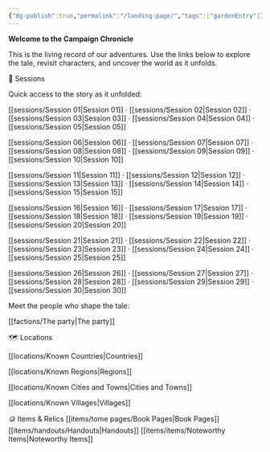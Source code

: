 ```yaml
---
{"dg-publish":true,"permalink":"/landing-page/","tags":["gardenEntry"]}
---
```


**Welcome to the Campaign Chronicle**



This is the living record of our adventures. Use the links below to explore the tale, revisit characters, and uncover the world as it unfolds.

📜 Sessions

Quick access to the story as it unfolded:

[[sessions/Session 01\|Session 01]] · [[sessions/Session 02\|Session 02]] · [[sessions/Session 03\|Session 03]] · [[sessions/Session 04\|Session 04]] · [[sessions/Session 05\|Session 05]]

[[sessions/Session 06\|Session 06]] · [[sessions/Session 07\|Session 07]] · [[sessions/Session 08\|Session 08]] · [[sessions/Session 09\|Session 09]] · [[sessions/Session 10\|Session 10]]

[[sessions/Session 11\|Session 11]] · [[sessions/Session 12\|Session 12]] · [[sessions/Session 13\|Session 13]] · [[sessions/Session 14\|Session 14]] · [[sessions/Session 15\|Session 15]]

[[sessions/Session 16\|Session 16]] · [[sessions/Session 17\|Session 17]] · [[sessions/Session 18\|Session 18]] · [[sessions/Session 19\|Session 19]] · [[sessions/Session 20\|Session 20]]

[[sessions/Session 21\|Session 21]] · [[sessions/Session 22\|Session 22]] · [[sessions/Session 23\|Session 23]] · [[sessions/Session 24\|Session 24]] · [[sessions/Session 25\|Session 25]]

[[sessions/Session 26\|Session 26]] · [[sessions/Session 27\|Session 27]] · [[sessions/Session 28\|Session 28]] · [[sessions/Session 29\|Session 29]] · [[sessions/Session 30\|Session 30]]



Meet the people who shape the tale:

[[factions/The party\|The party]]

🗺️ Locations


[[locations/Known Countries\|Countries]]

[[locations/Known Regions\|Regions]]

[[locations/Known Cities and Towns\|Cities and Towns]]

[[locations/Known Villages\|Villages]]

🪙 Items & Relics
[[items/tome pages/Book Pages\|Book Pages]]
[[items/handouts/Handouts\|Handouts]]
[[items/items/Noteworthy Items\|Noteworthy Items]]


